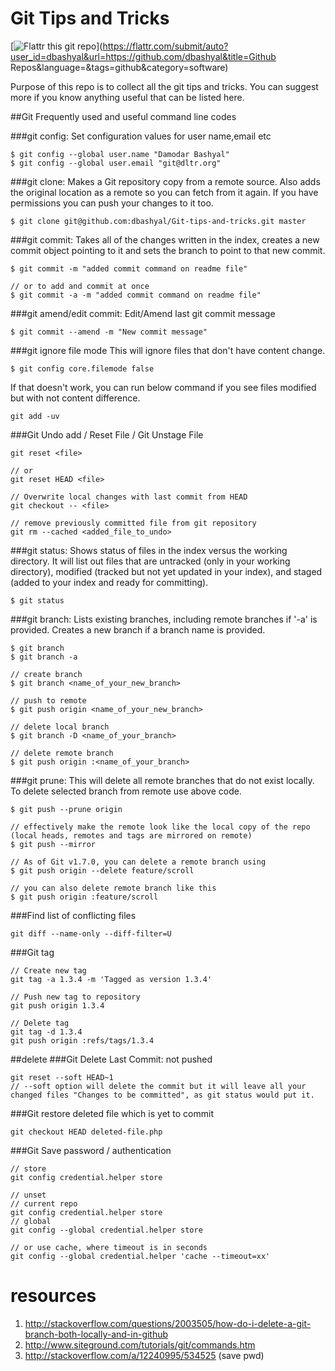 Git Tips and Tricks
===================

[![Flattr this git repo](http://api.flattr.com/button/flattr-badge-large.png)](https://flattr.com/submit/auto?user_id=dbashyal&url=https://github.com/dbashyal&title=Github Repos&language=&tags=github&category=software)

Purpose of this repo is to collect all the git tips and tricks. You can suggest more if you know anything useful that can be listed here.

##Git Frequently used and useful command line codes

###git config: 
Set configuration values for user name,email etc
```
$ git config --global user.name "Damodar Bashyal"
$ git config --global user.email "git@dltr.org"
```

###git clone: 
Makes a Git repository copy from a remote source. Also adds the original location as a remote so you can fetch from it again. If you have permissions you can push your changes to it too.
```
$ git clone git@github.com:dbashyal/Git-tips-and-tricks.git master
```

###git commit:
Takes all of the changes written in the index, creates a new commit object pointing to it and sets the branch to point to that new commit.
```
$ git commit -m "added commit command on readme file"

// or to add and commit at once
$ git commit -a -m "added commit command on readme file"
```

###git amend/edit commit:
Edit/Amend last git commit message
```
$ git commit --amend -m "New commit message"
```

###git ignore file mode
This will ignore files that don't have content change.
```
$ git config core.filemode false
```
If that doesn't work, you can run below command if you see files modified but with not content difference.
```
git add -uv
```

###Git Undo add / Reset File / Git Unstage File
```
git reset <file>

// or
git reset HEAD <file>

// Overwrite local changes with last commit from HEAD
git checkout -- <file>

// remove previously committed file from git repository
git rm --cached <added_file_to_undo>
```


###git status:
Shows status of files in the index versus the working directory. It will list out files that are untracked (only in your working directory), modified (tracked but not yet updated in your index), and staged (added to your index and ready for committing).
```
$ git status
```

###git branch:
Lists existing branches, including remote branches if '-a' is provided. Creates a new branch if a branch name is provided.
```
$ git branch
$ git branch -a

// create branch
$ git branch <name_of_your_new_branch>

// push to remote
$ git push origin <name_of_your_new_branch>

// delete local branch
$ git branch -D <name_of_your_branch>

// delete remote branch
$ git push origin :<name_of_your_branch>
```

###git prune:
This will delete all remote branches that do not exist locally. To delete selected branch from remote use above code.
```
$ git push --prune origin

// effectively make the remote look like the local copy of the repo (local heads, remotes and tags are mirrored on remote)
$ git push --mirror

// As of Git v1.7.0, you can delete a remote branch using
$ git push origin --delete feature/scroll

// you can also delete remote branch like this
$ git push origin :feature/scroll
```

###Find list of conflicting files
```
git diff --name-only --diff-filter=U
```

###Git tag
```
// Create new tag
git tag -a 1.3.4 -m 'Tagged as version 1.3.4'

// Push new tag to repository
git push origin 1.3.4

// Delete tag
git tag -d 1.3.4
git push origin :refs/tags/1.3.4
```

##delete
###Git Delete Last Commit: not pushed
```
git reset --soft HEAD~1
// --soft option will delete the commit but it will leave all your changed files "Changes to be committed", as git status would put it.
```

###Git restore deleted file which is yet to commit
```
git checkout HEAD deleted-file.php
```

###Git Save password / authentication
```
// store
git config credential.helper store

// unset
// current repo
git config credential.helper store
// global
git config --global credential.helper store

// or use cache, where timeout is in seconds
git config --global credential.helper 'cache --timeout=xx'
```


# resources
1. http://stackoverflow.com/questions/2003505/how-do-i-delete-a-git-branch-both-locally-and-in-github
2. http://www.siteground.com/tutorials/git/commands.htm
3. http://stackoverflow.com/a/12240995/534525 (save pwd)
